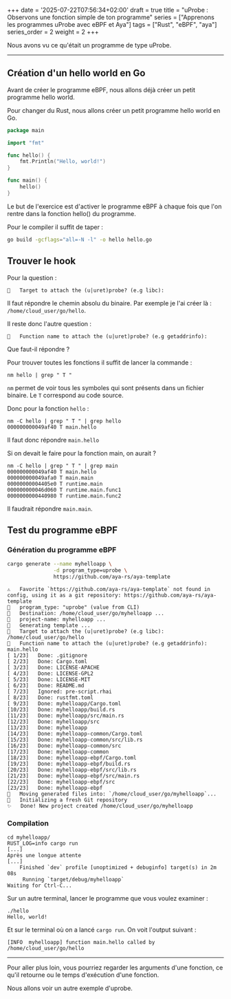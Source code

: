 +++
date = '2025-07-22T07:56:34+02:00'
draft = true
title = "uProbe : Observons une fonction simple de ton programme"
series = ["Apprenons les programmes uProbe avec eBPF et Aya"]
tags = ["Rust", "eBPF", "aya"]
series_order = 2
weight = 2
+++

Nous avons vu ce qu'était un programme de type uProbe.

---

## Création d'un hello world en Go

Avant de créer le programme eBPF, nous allons déjà créer un petit programme hello world.

Pour changer du Rust, nous allons créer un petit programme hello world en Go.

```go
package main

import "fmt"

func hello() {
    fmt.Println("Hello, world!")
}

func main() {
    hello()
}
```

Le but de l'exercice est d'activer le programme eBPF à chaque fois que l'on rentre dans la fonction hello() du programme.

Pour le compiler il suffit de taper :
```Bash
go build -gcflags="all=-N -l" -o hello hello.go
```

## Trouver le hook

Pour la question :
```
🤷   Target to attach the (u|uret)probe? (e.g libc):
```

Il faut répondre le chemin absolu du binaire. Par exemple je l'ai créer là : `/home/cloud_user/go/hello`.

Il reste donc l'autre question :
```
🤷   Function name to attach the (u|uret)probe? (e.g getaddrinfo):
```

Que faut-il répondre ?

Pour trouver toutes les fonctions il suffit de lancer la commande :
```
nm hello | grep " T "
```

`nm` permet de voir tous les symboles qui sont présents dans un fichier binaire. Le `T` correspond au code source.

Donc pour la fonction `hello` :

```
nm -C hello | grep " T " | grep hello
000000000049af40 T main.hello
```

Il faut donc répondre `main.hello`

Si on devait le faire pour la fonction main, on aurait ?
```
nm -C hello | grep " T " | grep main
000000000049af40 T main.hello
000000000049afa0 T main.main
00000000004405e0 T runtime.main
000000000046d060 T runtime.main.func1
0000000000440980 T runtime.main.func2
```

Il faudrait répondre `main.main`.

## Test du programme eBPF

### Génération du programme eBPF

```Bash
cargo generate --name myhelloapp \
               -d program_type=uprobe \
               https://github.com/aya-rs/aya-template
```

```
⚠️   Favorite `https://github.com/aya-rs/aya-template` not found in config, using it as a git repository: https://github.com/aya-rs/aya-template
🔧   program_type: "uprobe" (value from CLI)
🔧   Destination: /home/cloud_user/go/myhelloapp ...
🔧   project-name: myhelloapp ...
🔧   Generating template ...
🤷   Target to attach the (u|uret)probe? (e.g libc): /home/cloud_user/go/hello
🤷   Function name to attach the (u|uret)probe? (e.g getaddrinfo): main.hello
[ 1/23]   Done: .gitignore                                                                                                                                                    [ 2/23]   Done: Cargo.toml                                                                                                                                                    [ 3/23]   Done: LICENSE-APACHE                                                                                                                                                [ 4/23]   Done: LICENSE-GPL2                                                                                                                                                  [ 5/23]   Done: LICENSE-MIT                                                                                                                                                   [ 6/23]   Done: README.md                                                                                                                                                     [ 7/23]   Ignored: pre-script.rhai                                                                                                                                            [ 8/23]   Done: rustfmt.toml                                                                                                                                                  [ 9/23]   Done: myhelloapp/Cargo.toml                                                                                                                                         [10/23]   Done: myhelloapp/build.rs                                                                                                                                           [11/23]   Done: myhelloapp/src/main.rs                                                                                                                                        [12/23]   Done: myhelloapp/src                                                                                                                                                [13/23]   Done: myhelloapp                                                                                                                                                    [14/23]   Done: myhelloapp-common/Cargo.toml                                                                                                                                  [15/23]   Done: myhelloapp-common/src/lib.rs                                                                                                                                  [16/23]   Done: myhelloapp-common/src                                                                                                                                         [17/23]   Done: myhelloapp-common                                                                                                                                             [18/23]   Done: myhelloapp-ebpf/Cargo.toml                                                                                                                                    [19/23]   Done: myhelloapp-ebpf/build.rs                                                                                                                                      [20/23]   Done: myhelloapp-ebpf/src/lib.rs                                                                                                                                    [21/23]   Done: myhelloapp-ebpf/src/main.rs                                                                                                                                   [22/23]   Done: myhelloapp-ebpf/src                                                                                                                                           [23/23]   Done: myhelloapp-ebpf                                                                                                                                               🔧   Moving generated files into: `/home/cloud_user/go/myhelloapp`...
🔧   Initializing a fresh Git repository
✨   Done! New project created /home/cloud_user/go/myhelloapp
```

### Compilation

```
cd myhelloapp/
RUST_LOG=info cargo run
[...]
Après une longue attente
[...]
    Finished `dev` profile [unoptimized + debuginfo] target(s) in 2m 08s
     Running `target/debug/myhelloapp`
Waiting for Ctrl-C...
```

Sur un autre terminal, lancer le programme que vous voulez examiner :
```
./hello
Hello, world!
```

Et sur le terminal où on a lancé `cargo run`. On voit l'output suivant :
```
[INFO  myhelloapp] function main.hello called by /home/cloud_user/go/hello
```

---

Pour aller plus loin, vous pourriez regarder les arguments d'une fonction, ce qu'il retourne ou le temps d'exécution d'une fonction.

Nous allons voir un autre exemple d'uprobe.
